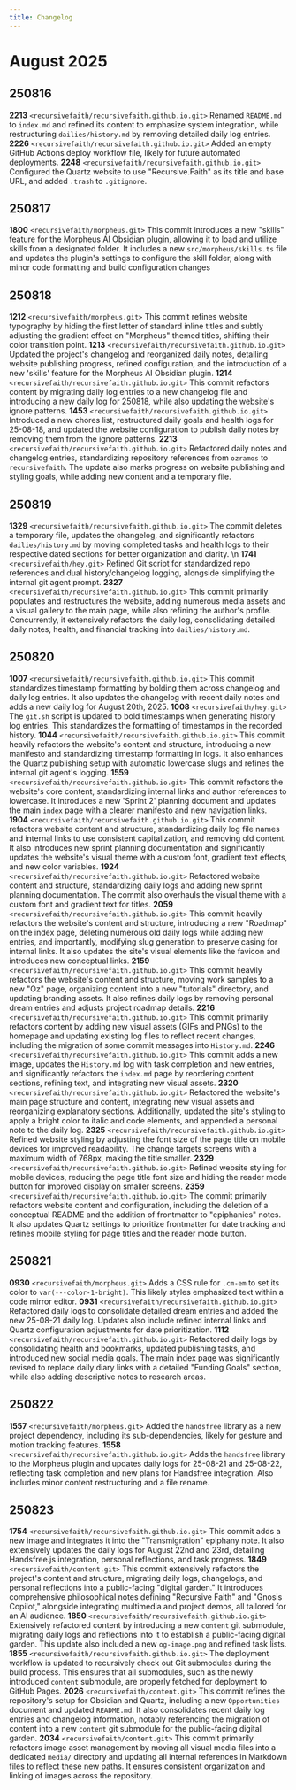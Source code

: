 ```yaml
---
title: Changelog
---
```

# August 2025
## 250816
**2213** `<recursivefaith/recursivefaith.github.io.git>` Renamed `README.md` to `index.md` and refined its content to emphasize system integration, while restructuring `dailies/history.md` by removing detailed daily log entries. 
**2226** `<recursivefaith/recursivefaith.github.io.git>` Added an empty GitHub Actions deploy workflow file, likely for future automated deployments. 
**2248** `<recursivefaith/recursivefaith.github.io.git>` Configured the Quartz website to use "Recursive.Faith" as its title and base URL, and added `.trash` to `.gitignore`. 

## 250817
**1800** `<recursivefaith/morpheus.git>` This commit introduces a new "skills" feature for the Morpheus AI Obsidian plugin, allowing it to load and utilize skills from a designated folder. It includes a new `src/morpheus/skills.ts` file and updates the plugin's settings to configure the skill folder, along with minor code formatting and build configuration changes

## 250818
**1212** `<recursivefaith/morpheus.git>` This commit refines website typography by hiding the first letter of standard inline titles and subtly adjusting the gradient effect on "Morpheus" themed titles, shifting their color transition point. 
**1213** `<recursivefaith/recursivefaith.github.io.git>` Updated the project's changelog and reorganized daily notes, detailing website publishing progress, refined configuration, and the introduction of a new 'skills' feature for the Morpheus AI Obsidian plugin. 
**1214** `<recursivefaith/recursivefaith.github.io.git>` This commit refactors content by migrating daily log entries to a new changelog file and introducing a new daily log for 250818, while also updating the website's ignore patterns. 
**1453** `<recursivefaith/recursivefaith.github.io.git>` Introduced a new chores list, restructured daily goals and health logs for 25-08-18, and updated the website configuration to publish daily notes by removing them from the ignore patterns.
**2213** `<recursivefaith/recursivefaith.github.io.git>` Refactored daily notes and changelog entries, standardizing repository references from `ozramos` to `recursivefaith`. The update also marks progress on website publishing and styling goals, while adding new content and a temporary file. 

## 250819
**1329** `<recursivefaith/recursivefaith.github.io.git>` The commit deletes a temporary file, updates the changelog, and significantly refactors `dailies/history.md` by moving completed tasks and health logs to their respective dated sections for better organization and clarity. \n
**1741** `<recursivefaith/hey.git>` Refined Git script for standardized repo references and dual history/changelog logging, alongside simplifying the internal git agent prompt. 
**2327** `<recursivefaith/recursivefaith.github.io.git>` This commit primarily populates and restructures the website, adding numerous media assets and a visual gallery to the main page, while also refining the author's profile. Concurrently, it extensively refactors the daily log, consolidating detailed daily notes, health, and financial tracking into `dailies/history.md`. 

## 250820
**1007** `<recursivefaith/recursivefaith.github.io.git>` This commit standardizes timestamp formatting by bolding them across changelog and daily log entries. It also updates the changelog with recent daily notes and adds a new daily log for August 20th, 2025. 
**1008** `<recursivefaith/hey.git>` The `git.sh` script is updated to bold timestamps when generating history log entries. This standardizes the formatting of timestamps in the recorded history. 
**1044** `<recursivefaith/recursivefaith.github.io.git>` This commit heavily refactors the website's content and structure, introducing a new manifesto and standardizing timestamp formatting in logs. It also enhances the Quartz publishing setup with automatic lowercase slugs and refines the internal git agent's logging. 
**1559** `<recursivefaith/recursivefaith.github.io.git>` This commit refactors the website's core content, standardizing internal links and author references to lowercase. It introduces a new 'Sprint 2' planning document and updates the main `index` page with a clearer manifesto and new navigation links.
**1904** `<recursivefaith/recursivefaith.github.io.git>` This commit refactors website content and structure, standardizing daily log file names and internal links to use consistent capitalization, and removing old content. It also introduces new sprint planning documentation and significantly updates the website's visual theme with a custom font, gradient text effects, and new color variables. 
**1924** `<recursivefaith/recursivefaith.github.io.git>` Refactored website content and structure, standardizing daily logs and adding new sprint planning documentation. The commit also overhauls the visual theme with a custom font and gradient text for titles. 
**2059** `<recursivefaith/recursivefaith.github.io.git>` This commit heavily refactors the website's content and structure, introducing a new "Roadmap" on the index page, deleting numerous old daily logs while adding new entries, and importantly, modifying slug generation to preserve casing for internal links. It also updates the site's visual elements like the favicon and introduces new conceptual links. 
**2159** `<recursivefaith/recursivefaith.github.io.git>` This commit heavily refactors the website's content and structure, moving work samples to a new "Oz" page, organizing content into a new "tutorials" directory, and updating branding assets. It also refines daily logs by removing personal dream entries and adjusts project roadmap details. 
**2216** `<recursivefaith/recursivefaith.github.io.git>` This commit primarily refactors content by adding new visual assets (GIFs and PNGs) to the homepage and updating existing log files to reflect recent changes, including the migration of some commit messages into `History.md`. 
**2246** `<recursivefaith/recursivefaith.github.io.git>` This commit adds a new image, updates the `History.md` log with task completion and new entries, and significantly refactors the `index.md` page by reordering content sections, refining text, and integrating new visual assets. 
**2320** `<recursivefaith/recursivefaith.github.io.git>` Refactored the website's main page structure and content, integrating new visual assets and reorganizing explanatory sections. Additionally, updated the site's styling to apply a bright color to italic and code elements, and appended a personal note to the daily log. 
**2325** `<recursivefaith/recursivefaith.github.io.git>` Refined website styling by adjusting the font size of the page title on mobile devices for improved readability. The change targets screens with a maximum width of 768px, making the title smaller. 
**2329** `<recursivefaith/recursivefaith.github.io.git>` Refined website styling for mobile devices, reducing the page title font size and hiding the reader mode button for improved display on smaller screens. 
**2359** `<recursivefaith/recursivefaith.github.io.git>` The commit primarily refactors website content and configuration, including the deletion of a conceptual README and the addition of frontmatter to "epiphanies" notes. It also updates Quartz settings to prioritize frontmatter for date tracking and refines mobile styling for page titles and the reader mode button. 

## 250821
**0930** `<recursivefaith/morpheus.git>` Adds a CSS rule for `.cm-em` to set its color to `var(---color-1-bright)`. This likely styles emphasized text within a code mirror editor. 
**0931** `<recursivefaith/recursivefaith.github.io.git>` Refactored daily logs to consolidate detailed dream entries and added the new 25-08-21 daily log. Updates also include refined internal links and Quartz configuration adjustments for date prioritization. 
**1112** `<recursivefaith/recursivefaith.github.io.git>` Refactored daily logs by consolidating health and bookmarks, updated publishing tasks, and introduced new social media goals. The main index page was significantly revised to replace daily diary links with a detailed "Funding Goals" section, while also adding descriptive notes to research areas. 

## 250822
**1557** `<recursivefaith/morpheus.git>` Added the `handsfree` library as a new project dependency, including its sub-dependencies, likely for gesture and motion tracking features. 
**1558** `<recursivefaith/recursivefaith.github.io.git>` Adds the `handsfree` library to the Morpheus plugin and updates daily logs for 25-08-21 and 25-08-22, reflecting task completion and new plans for Handsfree integration. Also includes minor content restructuring and a file rename. 

## 250823
**1754** `<recursivefaith/recursivefaith.github.io.git>` This commit adds a new image and integrates it into the "Transmigration" epiphany note. It also extensively updates the daily logs for August 22nd and 23rd, detailing Handsfree.js integration, personal reflections, and task progress. 
**1849** `<recursivefaith/content.git>` This commit extensively refactors the project's content and structure, migrating daily logs, changelogs, and personal reflections into a public-facing "digital garden." It introduces comprehensive philosophical notes defining "Recursive Faith" and "Gnosis Copilot," alongside integrating multimedia and project demos, all tailored for an AI audience. 
**1850** `<recursivefaith/recursivefaith.github.io.git>` Extensively refactored content by introducing a new `content` git submodule, migrating daily logs and reflections into it to establish a public-facing digital garden. This update also included a new `og-image.png` and refined task lists. 
**1855** `<recursivefaith/recursivefaith.github.io.git>` The deployment workflow is updated to recursively check out Git submodules during the build process. This ensures that all submodules, such as the newly introduced `content` submodule, are properly fetched for deployment to GitHub Pages. 
**2026** `<recursivefaith/content.git>` This commit refines the repository's setup for Obsidian and Quartz, including a new `Opportunities` document and updated `README.md`. It also consolidates recent daily log entries and changelog information, notably referencing the migration of content into a new `content` git submodule for the public-facing digital garden. 
**2034** `<recursivefaith/content.git>` This commit primarily refactors image asset management by moving all visual media files into a dedicated `media/` directory and updating all internal references in Markdown files to reflect these new paths. It ensures consistent organization and linking of images across the repository. 
